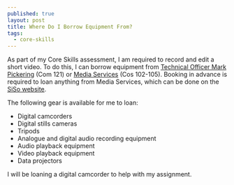 ```yaml
---
published: true
layout: post
title: Where Do I Borrow Equipment From?
tags:
  - core-skills
---
```

As part of my Core Skills assessment, I am required to record and edit a short video. To do this, I can borrow equipment from [Technical Officer Mark Pickering](https://www.linkedin.com/in/mark-pickering-95376558) (Com 121) or [Media Services](http://web.anglia.ac.uk/it/about/MediaProduction.phtml) (Cos 102-105). Booking in advance is required to loan anything from Media Services, which can be done on the [SiSo website](https://angliamedia.siso.co/index.php).

The following gear is available for me to loan:
<ul>
<li>Digital camcorders</li>
<li>Digital stills cameras</li>
<li>Tripods</li>
<li>Analogue and digital audio recording equipment</li>
<li>Audio playback equipment</li>
<li>Video playback equipment</li>
<li>Data projectors</li>
</ul>

I will be loaning a digital camcorder to help with my assignment.
